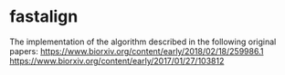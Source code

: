 # fastalign

The implementation of the algorithm described in the following original papers:
https://www.biorxiv.org/content/early/2018/02/18/259986.1
https://www.biorxiv.org/content/early/2017/01/27/103812
